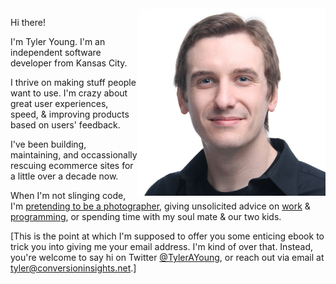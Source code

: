 <img align="right" src="img/tyler-young.jpg" alt="Tyler Young of Conversion Insights" width="300" height="300">

Hi there!

I'm Tyler Young. I'm an independent software developer from Kansas City. 

I thrive on making stuff people want to use. I'm crazy about great user experiences, speed, & improving products based on users' feedback.

I've been building, maintaining, and occassionally rescuing ecommerce sites for a little over a decade now.   

When I'm not slinging code, I'm [pretending to be a photographer](https://tylerayoung.com/category/photography/), giving unsolicited advice on [work](https://tylerayoung.com/category/work/) & [programming](https://tylerayoung.com/category/computer-science/programming/), or spending time with my soul mate & our two kids.

\[This is the point at which I'm supposed to offer you some enticing ebook to trick you into giving me your email address. I'm kind of over that. Instead, you're welcome to say hi on Twitter [@TylerAYoung](https://twitter.com/TylerAYoung), or reach out via email at [&#116;&#121;&#108;&#101;&#114;&#064;&#099;&#111;&#110;&#118;&#101;&#114;&#115;&#105;&#111;&#110;&#105;&#110;&#115;&#105;&#103;&#104;&#116;&#115;&#046;&#110;&#101;&#116;](mailto:&#116;&#121;&#108;&#101;&#114;&#064;&#099;&#111;&#110;&#118;&#101;&#114;&#115;&#105;&#111;&#110;&#105;&#110;&#115;&#105;&#103;&#104;&#116;&#115;&#046;&#110;&#101;&#116;).\]



